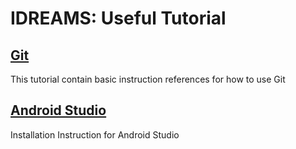 # IDREAMS: Useful Tutorial

## [Git](git.md)
This tutorial contain basic instruction references for how to use Git

## [Android Studio](android_studio.md)
Installation Instruction for Android Studio



